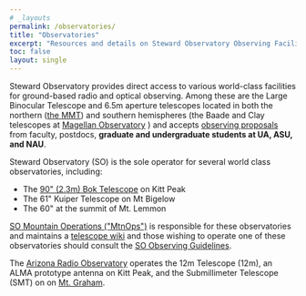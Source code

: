 ```yaml
---
# _layouts
permalink: /observatories/
title: "Observatories"
excerpt: "Resources and details on Steward Observatory Observing Facilities"
toc: false
layout: single
---
```


Steward Observatory provides direct access to various world-class facilities for ground-based radio and optical observing. Among these are the Large Binocular Telescope and 6.5m aperture telescopes located in both the northern ([the MMT](https://mmto.arizona.edu/)) and southern hemispheres (the Baade and Clay telescopes at [Magellan Observatory](http://www.lco.cl/magellan-telescopes/) ) and accepts [observing proposals](https://www.as.arizona.edu/telescope-proposals) from faculty, postdocs, **graduate and undergraduate students at UA, ASU, and NAU**.  

Steward Observatory (SO) is the sole operator for several world class observatories, including:

* The [90" (2.3m) Bok Telescope](http://bok.as.arizona.edu/) on Kitt Peak
* The 61" Kuiper Telescope on Mt Bigelow 
* The 60" at the summit of Mt. Lemmon

[SO Mountain Operations ("MtnOps")](https://mtnops.as.arizona.edu/) is responsible for these observatories and maintains a [telescope wiki](https://lavinia.as.arizona.edu/~tscopewiki) and those wishing to operate one of these observatories should consult the [SO Observing Guidelines](http://james.as.arizona.edu/~psmith/90inch/guidelines.html). 

The [Arizona Radio Observatory](https://aro.as.arizona.edu/) operates the 12m Telescope (12m), an ALMA prototype antenna on Kitt Peak, and the Submillimeter Telescope (SMT) on on [Mt. Graham](https://en.wikipedia.org/wiki/Mount_Graham_International_Observatory).
